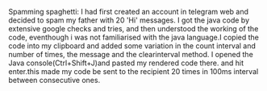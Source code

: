Spamming spaghetti:
I had first created an account in telegram web and decided to spam my father with 20 'Hi' messages. I got the java code by extensive google 
checks and tries, and then understood the working of the code, eventhough i was not familiarised with the java language.I copied the code into my clipboard
and added some variation in the count interval and number of times, the message and the clearinterval method.
I opened the Java console(Ctrl+Shift+J)and pasted my rendered code there. and hit enter.this made my code be sent to the recipient 20 times
in 100ms interval between consecutive ones.